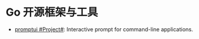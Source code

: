 # Go 开源框架与工具

- [promptui #Project#](https://github.com/manifoldco/promptui): Interactive prompt for command-line applications.
